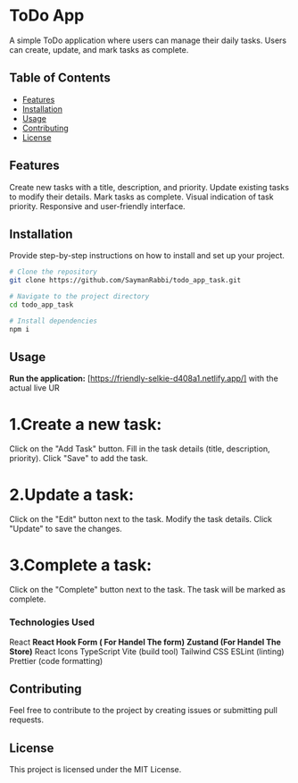 # ToDo App

A simple ToDo application where users can manage their daily tasks. Users can create, update, and mark tasks as complete.

## Table of Contents

- [Features](#features)
- [Installation](#installation)
- [Usage](#usage)
- [Contributing](#contributing)
- [License](#license)

## Features

Create new tasks with a title, description, and priority.
Update existing tasks to modify their details.
Mark tasks as complete.
Visual indication of task priority.
Responsive and user-friendly interface.

## Installation

Provide step-by-step instructions on how to install and set up your project.

```bash
# Clone the repository
git clone https://github.com/SaymanRabbi/todo_app_task.git

# Navigate to the project directory
cd todo_app_task

# Install dependencies
npm i
```

## Usage

**Run the application:**
[https://friendly-selkie-d408a1.netlify.app/] with the actual live UR

# 1.Create a new task:

Click on the "Add Task" button.
Fill in the task details (title, description, priority).
Click "Save" to add the task.

# 2.Update a task:

Click on the "Edit" button next to the task.
Modify the task details.
Click "Update" to save the changes.

# 3.Complete a task:

Click on the "Complete" button next to the task.
The task will be marked as complete.

### Technologies Used

React
**React Hook Form ( For Handel The form)**
**Zustand (For Handel The Store)**
React Icons
TypeScript
Vite (build tool)
Tailwind CSS
ESLint (linting)
Prettier (code formatting)

## Contributing

Feel free to contribute to the project by creating issues or submitting pull requests.

## License

This project is licensed under the MIT License.
